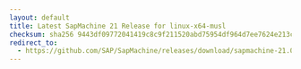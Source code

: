 ```yaml
---
layout: default
title: Latest SapMachine 21 Release for linux-x64-musl
checksum: sha256 9443df09772041419c8c9f211520abd75954df964d7ee7624e213c4e2e728004
redirect_to:
  - https://github.com/SAP/SapMachine/releases/download/sapmachine-21.0.1/sapmachine-jdk-21.0.1_linux-x64-musl_bin.tar.gz
---
```

